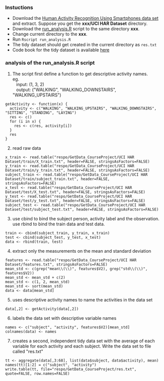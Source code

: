 ### Instuctions
- Download the [Human Activity Recognition Using Smartphones data set](https://d396qusza40orc.cloudfront.net/getdata%2Fprojectfiles%2FUCI%20HAR%20Dataset.zip) and extract. Suppose you get the __xxx/UCI HAR Dataset__ directory.   
- Download the [run_analysis.R](run_analysis.R) script to the same directory __xxx__.
- Change current directory to the __xxx__.
- Run `Rscript run_analysis.R`
- The tidy dataset should get created in the current directory as `res.txt`
- Code book for the tidy dataset is available [here](CodeBook.md)


### analysis of the run_analysis.R script 

1. The script first define a function to get descriptive activity names.  
eg.  
&nbsp;&nbsp; input:  (1, 3, 2)  
&nbsp;&nbsp; output: ("WALKING", "WALKING_DOWNSTAIRS", "WALKING_UPSTAIRS")
```{r}
getActivity <- function(x) {
  activity <- c("WALKING", "WALKING_UPSTAIRS", "WALKING_DOWNSTAIRS", "SITTING", "STANDING", "LAYING")
  res <- c()
  for (i in x) {
    res <- c(res, activity[i])
  }
  res
}
```

2. read raw data
```{r}
x_train <- read.table("respo/GetData_CourseProject/UCI HAR Dataset/train/X_train.txt", header=FALSE, stringsAsFactors=FALSE)
y_train <- read.table("respo/GetData_CourseProject/UCI HAR Dataset/train/y_train.txt", header=FALSE, stringsAsFactors=FALSE)
subject_train <- read.table("respo/GetData_CourseProject/UCI HAR Dataset/train/subject_train.txt", header=FALSE, stringsAsFactors=FALSE)
x_test <- read.table("respo/GetData_CourseProject/UCI HAR Dataset/test/X_test.txt", header=FALSE, stringsAsFactors=FALSE)
y_test <- read.table("respo/GetData_CourseProject/UCI HAR Dataset/test/y_test.txt", header=FALSE, stringsAsFactors=FALSE)
subject_test <- read.table("respo/GetData_CourseProject/UCI HAR Dataset/test/subject_test.txt", header=FALSE, stringsAsFactors=FALSE)
```

3. use cbind to bind the subject person, activity label and the observation.  
use rbind to bind the train data and test data.
```{r}
train <- cbind(subject_train, y_train, x_train)
test <- cbind(subject_test, y_test, x_test)
data <- rbind(train, test)
```

4. extract only the measurements on the mean and standard deviation
```{r}
features <- read.table("respo/GetData_CourseProject/UCI HAR Dataset/features.txt", stringsAsFactors=FALSE)
mean_std <- c(grep("mean\\(\\)", features$V2), grep("std\\(\\)", features$V2))
mean_std <- mean_std + c(2)
mean_std <- c(1, 2, mean_std) 
mean_std <- sort(mean_std)
data <- data[mean_std]
```

5. uses descriptive activity names to name the activities in the data set
```{r}
data[,2] <- getActivity(data[,2])
```

6. labels the data set with descriptive variable names
```{r}
names <- c("subject", "activity", features$V2)[mean_std]
colnames(data) <- names
```

7. creates a second, independent tidy data set with the average of each variable for each activity and each subject. Write the data set to file called "res.txt"
```{r}
tt <- aggregate(data[,3:68], list(data$subject, data$activity), mean)
names(tt)[1:2] = c("subject", "activity")
write.table(tt, file="respo/GetData_CourseProject/res.txt", quote=FALSE, row.names=FALSE)
```

